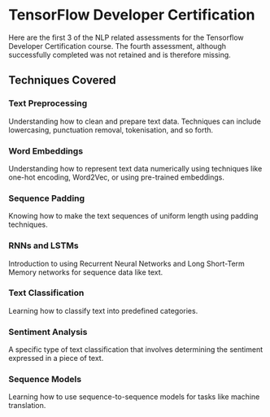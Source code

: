 # TensorFlow Developer Certification

Here are the first 3 of the NLP related assessments for the Tensorflow Developer Certification course. The fourth assessment, although successfully completed was not retained and is therefore missing. 


## Techniques Covered



### Text Preprocessing
Understanding how to clean and prepare text data. Techniques can include lowercasing, punctuation removal, tokenisation, and so forth.

### Word Embeddings
Understanding how to represent text data numerically using techniques like one-hot encoding, Word2Vec, or using pre-trained embeddings.

### Sequence Padding
Knowing how to make the text sequences of uniform length using padding techniques.

### RNNs and LSTMs
Introduction to using Recurrent Neural Networks and Long Short-Term Memory networks for sequence data like text.

### Text Classification
Learning how to classify text into predefined categories.

### Sentiment Analysis
A specific type of text classification that involves determining the sentiment expressed in a piece of text.

### Sequence Models
Learning how to use sequence-to-sequence models for tasks like machine translation.